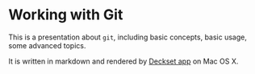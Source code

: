 Working with Git
================

This is a presentation about `git`, including basic concepts, basic usage, some advanced topics.

It is written in markdown and rendered by [Deckset app](http://www.decksetapp.com) on Mac OS X.
